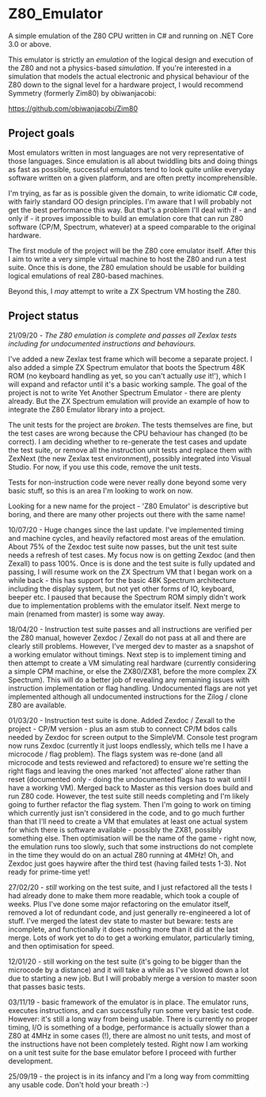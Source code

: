 # Z80_Emulator

A simple emulation of the Z80 CPU written in C# and running on .NET Core 3.0 or above. 

This emulator is strictly an *emulation* of the logical design and execution of the Z80 and not a physics-based *simulation*. If you're interested in a simulation that models the actual electronic and physical behaviour of the Z80 down to the signal level for a hardware project, I would recommend Symmetry (formerly Zim80) by obiwanjacobi:

https://github.com/obiwanjacobi/Zim80

## Project goals

Most emulators written in most languages are not very representative of those languages. Since emulation is all about twiddling bits and doing things as fast as possible, successful emulators tend to look quite unlike everyday software written on a given platform, and are often pretty incomprehensible. 

I'm trying, as far as is possible given the domain, to write idiomatic C# code, with fairly standard OO design principles. I'm aware that I will probably not get the best performance this way. But that's a problem I'll deal with if - and only if - it proves impossible to build an emulation core that can run Z80 software (CP/M, Spectrum, whatever) at a speed comparable to the original hardware.  

The first module of the project will be the Z80 core emulator itself. After this I aim to write a very simple virtual machine to host the Z80 and run a test suite. Once this is done, the Z80 emulation should be usable for building logical emulations of real Z80-based machines. 

Beyond this, I *may* attempt to write a ZX Spectrum VM hosting the Z80.

## Project status
21/09/20 - *The Z80 emulation is complete and passes all Zexlax tests including for undocumented instructions and behaviours.* 

I've added a new Zexlax test frame which will become a separate project. I also added a simple ZX Spectrum emulator that boots the Spectrum 48K ROM (no keyboard handling as yet, so you can't actually *use* it!'), which I will expand and refactor until it's a basic working sample. The goal of the project is not to write Yet Another Spectrum Emulator - there are plenty already. But the ZX Spectrum emulation will provide an example of how to integrate the Z80 Emulator library into a project. 

The unit tests for the project are *broken*. The tests themselves are fine, but the test cases are wrong because the CPU behaviour has changed (to be correct). I am deciding whether to re-generate the test cases and update the test suite, or remove all the instruction unit tests and replace them with ZexNext (the new Zexlax test environment), possibly integrated into Visual Studio. For now, if you use this code, remove the unit tests.

Tests for non-instruction code were never really done beyond some very basic stuff, so this is an area I'm looking to work on now. 

Looking for a new name for the project - 'Z80 Emulator' is descriptive but boring, and there are many other projects out there with the same name!

10/07/20 - Huge changes since the last update. I've implemented timing and machine cycles, and heavily refactored most areas of the emulation. About 75% of the Zexdoc test suite now passes, but the unit test suite needs a refresh of test cases. My focus now is on getting Zexdoc (and then Zexall) to pass 100%. Once is is done and the test suite is fully updated and passing, I will resume work on the ZX Spectrum VM that I began work on a while back - this has support for the basic 48K Spectrum architecture including the display system, but not yet other forms of IO, keyboard, beeper etc. I paused that because the Spectrum ROM simply didn't work due to implementation problems with the emulator itself. Next merge to main (renamed from master) is some way away.

18/04/20 - Instruction test suite passes and all instructions are verified per the Z80 manual, however Zexdoc / Zexall do not pass at all and there are clearly still problems. However, I've merged dev to master as a snapshot of a working emulator without timings. Next step is to implement timing and then attempt to create a VM simulating real hardware (currently considering a simple CPM machine, or else the ZX80/ZX81, before the more complex ZX Spectrum). This will do a better job of revealing any remaining issues with instruction implementation or flag handling. Undocumented flags are not yet implemented although all undocumented instructions for the Zilog / clone Z80 are available. 

01/03/20 - Instruction test suite is done. Added Zexdoc / Zexall to the project - CP/M version - plus an asm stub to connect CP/M bdos calls needed by Zexdoc for screen output to the SimpleVM. Console test program now runs Zexdoc (currently it just loops endlessly, which tells me I have a microcode / flag problem). The flags system was re-done (and all microcode and tests reviewed and refactored) to ensure we're setting the right flags and leaving the ones marked 'not affected' alone rather than reset (documented only - doing the undocumented flags has to wait until I have a working VM). Merged back to Master as this version does build and run Z80 code. However, the test suite still needs completing and I'm likely going to further refactor the flag system. Then I'm going to work on timing which currently just isn't considered in the code, and to go much further than that I'll need to create a VM that emulates at least one actual system for which there is software available - possibly the ZX81, possibly something else. Then optimisation will be the name of the game - right now, the emulation runs too slowly, such that some instructions do not complete in the time they would do on an actual Z80 running at 4MHz! Oh, and Zexdoc just goes haywire after the third test (having failed tests 1-3). Not ready for prime-time yet!

27/02/20 - *still* working on the test suite, and I just refactored all the tests I had already done to make them more readable, which took a couple of weeks. Plus I've done some major refactoring on the emulator itself, removed a lot of redundant code, and just generally re-engineered a lot of stuff. I've merged the latest dev state to master but beware: tests are incomplete, and functionally it does nothing more than it did at the last merge. Lots of work yet to do to get a working emulator, particularly timing, and then optimisation for speed. 

12/01/20 - still working on the test suite (it's going to be bigger than the microcode by a distance) and it will take a while as I've slowed down a lot due to starting a new job. But I will probably merge a version to master soon that passes basic tests.

03/11/19 - basic framework of the emulator is in place. The emulator runs, executes instructions, and can successfully run some very basic test code. However: it's still a long way from being usable. There is currently no proper timing, I/O is something of a bodge, performance is actually slower than a Z80 at 4MHz in some cases (!), there are almost no unit tests, and most of the instructions have not been completely tested. Right now I am working on a unit test suite for the base emulator before I proceed with further development. 

25/09/19 - the project is in its infancy and I'm a long way from committing any usable code. Don't hold your breath :-)








